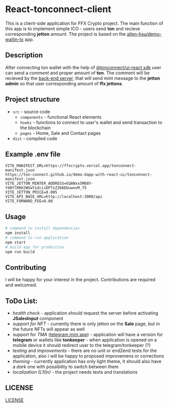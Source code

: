 # React-tonconnect-client 
This is a client-side application for FFX Crypto project. The main function of this app is to implement simple ICO - users send **ton** and recieve corresponding **jetton** amount. The project is based on the [allen-hsu/demo-waitin-tx](https://github.com/allen-hsu/demo-waiting-tx) app.

## Description 
After connecting ton wallet with the help of [@tonconnect/ui-react sdk](https://github.com/ton-connect/sdk/tree/main/packages/ui-react) user can send a *comment* and proper amount of **ton**. The comment will be recieved by the [back-end server](https://github.com/ffx-crypto/express-ton-server), that will send mint message to the **jetton admin** so that user corresponding amount of **ffx jettons**. 

## Project structure 
- `src` - source code
    - `components` - functional React elements
    - `hooks` - functions to connect to user's wallet and send transaction to the blockchain
    - `pages` - Home, Sale and Contact pages
- `dist` - compiled code 

## Example .env file
```
VITE_MANIFEST_URL=https://ffxcrypto.vercel.app/tonconnect-manifest.json
https://ton-connect.github.io/demo-dapp-with-react-ui/tonconnect-manifest.json
VITE_JETTON_MINTER_ADDRESS=EQANxx5M68Y-Y40YlRKHJWVwYidcii6P7sZ266DUuwovM_f5
VITE_JETTON_PRICE=0.005
VITE_API_BASE_URL=http://localhost:3000/api
VITE_FORWARD_FEE=0.08
```

## Usage
```sh
# command to install dependencies 
npm install 
# command to run application 
npm start 
# build app for production 
npm run build 
```
## Contributing 
I will be happy for your interest in the project. Contributions are required and welcomed.

## ToDo List: 
- *health check* - application should request the server before activating **JSalesInput** component 
- *support for NFT* - currently there is only jetton on the **Sale** page, but in the future NFTs will appear as well
- support for *TMA* ([telegram mini app](https://docs.ton.org/v3/guidelines/dapps/tma/overview)) - application will have a version for **telegram** or wallets like **tonkeeper** - when application is opened on a mobile device it should redirect user to the telegram/tonkeeper (?)
- *testing* and *improvements* - there are no unit or end2end tests for the application, also i will be happy to proposed improvemens or corrections
- *theming* - currently application has only light theme, it should also have a *dark* one with possibility to switch between them
- *localization (L10n)* - the project needs texts and translations

## LICENSE 
[LICENSE](./LICENSE)